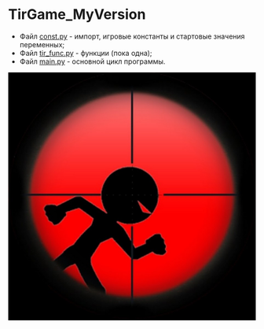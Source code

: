 # TirGame_MyVersion
 
+ Файл [const.py](const.py) - импорт, игровые константы и стартовые значения переменных;
+ Файл [tir_func.py](tir_func.py) - функции (пока одна);
+ Файл [main.py](main.py) - основной цикл программы.

![logo](img/icon.jpg)